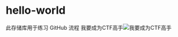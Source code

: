 # hello-world
此存储库用于练习 GitHub 流程
我要成为CTF高手![我要成为CTF高手](https://github.com/MK-KM1542/hello-world/assets/159908318/1cb72c70-a268-495c-aac5-b071f0ad5da6)
